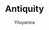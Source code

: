 ---
title: "Antiquity"
github: https://github.com/yiluyanxia/hexo-theme-antiquity
demo: http://yiluyanxia.site/
author: Yiluyanxia
ssg:
  - Hexo
cms:
  - NoCms
---